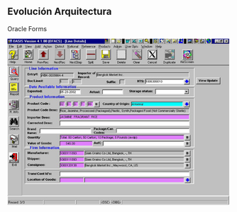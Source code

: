 ##  Evolución Arquitectura

Oracle Forms

<img src="../images/forms03.jpg" alt="Oracle Forms" style="width: 500px;"/>